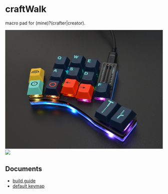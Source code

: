 # craftWalk

macro pad for (mine)?(crafter|creator).

<img src="https://github.com/sotoba/craftwalk/blob/images/craftwalk_blink.jpg" width="860">
<img src="https://github.com/sotoba/craftwalk/blob/images/craftwalk_ender.jpg" width="860">

## Documents

- [build guide](docs/build_guid.md)
- [default keymap](docs/keymap.md)
